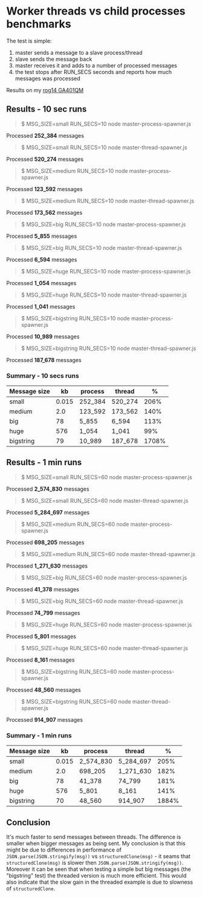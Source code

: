 # Worker threads vs child processes benchmarks

The test is simple:

1. master sends a message to a slave process/thread
2. slave sends the message back
3. master receives it and adds to a number of processed messages
4. the test stops after RUN_SECS seconds and reports how much messages was processed

Results on my [rog14 GA401QM](https://rog.asus.com/laptops/rog-zephyrus/2021-rog-zephyrus-g14-series/spec)

## Results - 10 sec runs

> $ MSG_SIZE=small RUN_SECS=10 node master-process-spawner.js

Processed **252_384** messages

> $ MSG_SIZE=small RUN_SECS=10 node master-thread-spawner.js 

Processed **520_274** messages

> $ MSG_SIZE=medium RUN_SECS=10 node master-process-spawner.js 

Processed **123_592** messages

> $ MSG_SIZE=medium RUN_SECS=10 node master-thread-spawner.js 

Processed **173_562** messages

> $ MSG_SIZE=big RUN_SECS=10 node master-process-spawner.js

Processed **5_855** messages

> $ MSG_SIZE=big RUN_SECS=10 node master-thread-spawner.js 

Processed **6_594** messages

> $ MSG_SIZE=huge RUN_SECS=10 node master-process-spawner.js

Processed **1_054** messages

> $ MSG_SIZE=huge RUN_SECS=10 node master-thread-spawner.js

Processed **1_041** messages

> $ MSG_SIZE=bigstring RUN_SECS=10 node master-process-spawner.js

Processed **10_989** messages

> $ MSG_SIZE=bigstring RUN_SECS=10 node master-thread-spawner.js

Processed **187_678** messages

### Summary - 10 secs runs

| Message size | kb    | process | thread  | %     |
|--------------|-------|---------|---------|-------|
| small        | 0.015 | 252_384 | 520_274 | 206%  |
| medium       | 2.0   | 123_592 | 173_562 | 140%  |
| big          | 78    | 5_855   | 6_594   | 113%  |
| huge         | 576   | 1_054   | 1_041   | 99%   |
| bigstring    | 79    | 10_989  | 187_678 | 1708% |

## Results - 1 min runs

> $ MSG_SIZE=small RUN_SECS=60 node master-process-spawner.js

Processed **2_574_830** messages

> $ MSG_SIZE=small RUN_SECS=60 node master-thread-spawner.js 

Processed **5_284_697** messages

> $ MSG_SIZE=medium RUN_SECS=60 node master-process-spawner.js 

Processed **698_205** messages

> $ MSG_SIZE=medium RUN_SECS=60 node master-thread-spawner.js 

Processed **1_271_630** messages

> $ MSG_SIZE=big RUN_SECS=60 node master-process-spawner.js

Processed **41_378** messages

> $ MSG_SIZE=big RUN_SECS=60 node master-thread-spawner.js 

Processed **74_799** messages

> $ MSG_SIZE=huge RUN_SECS=60 node master-process-spawner.js

Processed **5_801** messages

> $ MSG_SIZE=huge RUN_SECS=60 node master-thread-spawner.js

Processed **8_161** messages

> $ MSG_SIZE=bigstring RUN_SECS=60 node master-process-spawner.js

Processed **48_560** messages

> $ MSG_SIZE=bigstring RUN_SECS=60 node master-thread-spawner.js

Processed **914_907** messages


### Summary - 1 min runs

| Message size | kb    | process   | thread    | %     |
|--------------|-------|-----------|-----------|-------|
| small        | 0.015 | 2_574_830 | 5_284_697 | 205%  |
| medium       | 2.0   | 698_205   | 1_271_630 | 182%  |
| big          | 78    | 41_378    | 74_799    | 181%  |
| huge         | 576   | 5_801     | 8_161     | 141%  |
| bigstring    | 70    | 48_560    | 914_907   | 1884% |

## Conclusion

It's much faster to send messages between threads. The difference is smaller when bigger messages as being sent. My conclusion is that this might be due to differences in performance of `JSON.parse(JSON.stringify(msg))` vs `structuredClone(msg)` - it seams that `structuredClone(msg)` is slower then `JSON.parse(JSON.stringify(msg))`. Moreover it can be seen that when testing a simple but big messages (the "bigstring" test) the threaded version is much more efficient. This would also indicate that the slow gain in the threaded example is due to slowness of `structuredClone`. 
